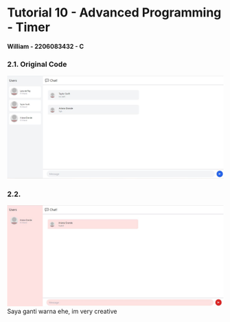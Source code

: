 # Tutorial 10 - Advanced Programming - Timer
**William - 2206083432 - C**

### 2.1. Original Code
<img src="./image/chat.JPG">

### 2.2. 
<img src="./image/design.JPG">
Saya ganti warna ehe, im very creative
